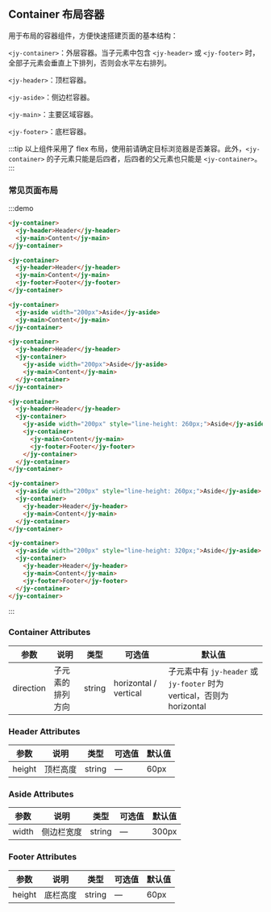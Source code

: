 ## Container 布局容器
用于布局的容器组件，方便快速搭建页面的基本结构：

`<jy-container>`：外层容器。当子元素中包含 `<jy-header>` 或 `<jy-footer>` 时，全部子元素会垂直上下排列，否则会水平左右排列。

`<jy-header>`：顶栏容器。

`<jy-aside>`：侧边栏容器。

`<jy-main>`：主要区域容器。

`<jy-footer>`：底栏容器。

:::tip
以上组件采用了 flex 布局，使用前请确定目标浏览器是否兼容。此外，`<jy-container>` 的子元素只能是后四者，后四者的父元素也只能是 `<jy-container>`。
:::

### 常见页面布局

:::demo
```html
<jy-container>
  <jy-header>Header</jy-header>
  <jy-main>Content</jy-main>
</jy-container>

<jy-container>
  <jy-header>Header</jy-header>
  <jy-main>Content</jy-main>
  <jy-footer>Footer</jy-footer>
</jy-container>

<jy-container>
  <jy-aside width="200px">Aside</jy-aside>
  <jy-main>Content</jy-main>
</jy-container>

<jy-container>
  <jy-header>Header</jy-header>
  <jy-container>
    <jy-aside width="200px">Aside</jy-aside>
    <jy-main>Content</jy-main>
  </jy-container>
</jy-container>

<jy-container>
  <jy-header>Header</jy-header>
  <jy-container>
    <jy-aside width="200px" style="line-height: 260px;">Aside</jy-aside>
    <jy-container>
      <jy-main>Content</jy-main>
      <jy-footer>Footer</jy-footer>
    </jy-container>
  </jy-container>
</jy-container>

<jy-container>
  <jy-aside width="200px" style="line-height: 260px;">Aside</jy-aside>
  <jy-container>
    <jy-header>Header</jy-header>
    <jy-main>Content</jy-main>
  </jy-container>
</jy-container>

<jy-container>
  <jy-aside width="200px" style="line-height: 320px;">Aside</jy-aside>
  <jy-container>
    <jy-header>Header</jy-header>
    <jy-main>Content</jy-main>
    <jy-footer>Footer</jy-footer>
  </jy-container>
</jy-container>
```
:::

<!--
### 示例

:::demo
```html
<jy-container style="height: 500px; border: 1px solid #eee">
  <jy-aside width="200px" style="background-color: rgb(238, 241, 246)">
    <jy-menu :default-openeds="['1', '3']">
      <jy-submenu index="1">
        <template slot="title"><i class="el-icon-message"></i>导航一</template>
        <jy-menu-item-group>
          <template slot="title">分组一</template>
          <jy-menu-item index="1-1">选项1</jy-menu-item>
          <jy-menu-item index="1-2">选项2</jy-menu-item>
        </jy-menu-item-group>
        <jy-menu-item-group title="分组2">
          <jy-menu-item index="1-3">选项3</jy-menu-item>
        </jy-menu-item-group>
        <jy-submenu index="1-4">
          <template slot="title">选项4</template>
          <jy-menu-item index="1-4-1">选项4-1</jy-menu-item>
        </jy-submenu>
      </jy-submenu>
      <jy-submenu index="2">
        <template slot="title"><i class="el-icon-menu"></i>导航二</template>
        <jy-menu-item-group>
          <template slot="title">分组一</template>
          <jy-menu-item index="2-1">选项1</jy-menu-item>
          <jy-menu-item index="2-2">选项2</jy-menu-item>
        </jy-menu-item-group>
        <jy-menu-item-group title="分组2">
          <jy-menu-item index="2-3">选项3</jy-menu-item>
        </jy-menu-item-group>
        <jy-submenu index="2-4">
          <template slot="title">选项4</template>
          <jy-menu-item index="2-4-1">选项4-1</jy-menu-item>
        </jy-submenu>
      </jy-submenu>
      <jy-submenu index="3">
        <template slot="title"><i class="el-icon-setting"></i>导航三</template>
        <jy-menu-item-group>
          <template slot="title">分组一</template>
          <jy-menu-item index="3-1">选项1</jy-menu-item>
          <jy-menu-item index="3-2">选项2</jy-menu-item>
        </jy-menu-item-group>
        <jy-menu-item-group title="分组2">
          <jy-menu-item index="3-3">选项3</jy-menu-item>
        </jy-menu-item-group>
        <jy-submenu index="3-4">
          <template slot="title">选项4</template>
          <jy-menu-item index="3-4-1">选项4-1</jy-menu-item>
        </jy-submenu>
      </jy-submenu>
    </jy-menu>
  </jy-aside>
  
  <jy-container>
    <jy-header style="text-align: right; font-size: 12px">
      <jy-dropdown>
        <i class="el-icon-setting" style="margin-right: 15px"></i>
        <jy-dropdown-menu slot="dropdown">
          <jy-dropdown-item>查看</jy-dropdown-item>
          <jy-dropdown-item>新增</jy-dropdown-item>
          <jy-dropdown-item>删除</jy-dropdown-item>
        </jy-dropdown-menu>
      </jy-dropdown>
      <span>王小虎</span>
    </jy-header>
    
    <jy-main>
      <jy-table :data="tableData">
        <jy-column field="date" title="日期" width="140">
        </jy-column>
        <jy-column field="name" title="姓名" width="120">
        </jy-column>
        <jy-column field="address" title="地址">
        </jy-column>
      </jy-table>
    </jy-main>
  </jy-container>
</jy-container>

<script>
  export default {
    data() {
      const item = {
        date: '2016-05-02',
        name: '王小虎',
        address: '上海市普陀区金沙江路 1518 弄'
      };
      return {
        tableData: Array(20).fill(item)
      }
    }
  };
</script>
```
:::
-->


### Container Attributes
| 参数    | 说明     | 类型    | 可选值      | 默认值 |
|---------|----------|---------|-------------|--------|
| direction | 子元素的排列方向 | string | horizontal / vertical | 子元素中有 `jy-header` 或 `jy-footer` 时为 vertical，否则为 horizontal |

### Header Attributes
| 参数    | 说明     | 类型    | 可选值      | 默认值 |
|---------|----------|---------|-------------|--------|
| height | 顶栏高度 | string | — | 60px |

### Aside Attributes
| 参数    | 说明     | 类型    | 可选值      | 默认值 |
|---------|----------|---------|-------------|--------|
| width | 侧边栏宽度 | string | — | 300px |

### Footer Attributes
| 参数    | 说明     | 类型    | 可选值      | 默认值 |
|---------|----------|---------|-------------|--------|
| height | 底栏高度 | string | — | 60px |
